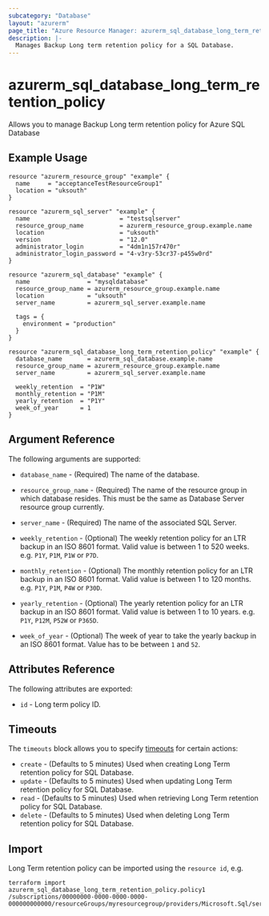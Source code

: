 ```yaml
---
subcategory: "Database"
layout: "azurerm"
page_title: "Azure Resource Manager: azurerm_sql_database_long_term_retention_policy"
description: |-
  Manages Backup Long term retention policy for a SQL Database.
---
```


# azurerm_sql_database_long_term_retention_policy

Allows you to manage Backup Long term retention policy for Azure SQL Database

## Example Usage

```hcl
resource "azurerm_resource_group" "example" {
  name     = "acceptanceTestResourceGroup1"
  location = "uksouth"
}

resource "azurerm_sql_server" "example" {
  name                         = "testsqlserver"
  resource_group_name          = azurerm_resource_group.example.name
  location                     = "uksouth"
  version                      = "12.0"
  administrator_login          = "4dm1n157r470r"
  administrator_login_password = "4-v3ry-53cr37-p455w0rd"
}

resource "azurerm_sql_database" "example" {
  name                = "mysqldatabase"
  resource_group_name = azurerm_resource_group.example.name
  location            = "uksouth"
  server_name         = azurerm_sql_server.example.name

  tags = {
    environment = "production"
  }
}

resource "azurerm_sql_database_long_term_retention_policy" "example" {
  database_name       = azurerm_sql_database.example.name
  resource_group_name = azurerm_resource_group.example.name
  server_name         = azurerm_sql_server.example.name

  weekly_retention  = "P1W"
  monthly_retention = "P1M"
  yearly_retention  = "P1Y"
  week_of_year      = 1
}
```

## Argument Reference

The following arguments are supported:

* `database_name` - (Required) The name of the database.

* `resource_group_name` - (Required) The name of the resource group in which database resides.  This must be the same as Database Server resource group currently.

* `server_name` - (Required) The name of the associated SQL Server.

* `weekly_retention` - (Optional) The weekly retention policy for an LTR backup in an ISO 8601 format. Valid value is between 1 to 520 weeks. e.g. `P1Y`, `P1M`, `P1W` or `P7D`.

* `monthly_retention` - (Optional) The monthly retention policy for an LTR backup in an ISO 8601 format. Valid value is between 1 to 120 months. e.g. `P1Y`, `P1M`, `P4W` or `P30D`.

* `yearly_retention` - (Optional) The yearly retention policy for an LTR backup in an ISO 8601 format. Valid value is between 1 to 10 years. e.g. `P1Y`, `P12M`, `P52W` or `P365D`.

* `week_of_year` - (Optional) The week of year to take the yearly backup in an ISO 8601 format. Value has to be between `1` and `52`.

## Attributes Reference

The following attributes are exported:

* `id` - Long term policy ID.

## Timeouts

The `timeouts` block allows you to specify [timeouts](https://www.terraform.io/docs/configuration/resources.html#timeouts) for certain actions:

* `create` - (Defaults to 5 minutes) Used when creating Long Term retention policy for SQL Database.
* `update` - (Defaults to 5 minutes) Used when updating Long Term retention policy for SQL Database.
* `read` - (Defaults to 5 minutes) Used when retrieving Long Term retention policy for SQL Database.
* `delete` - (Defaults to 5 minutes) Used when deleting Long Term retention policy for SQL Database.

## Import

Long Term retention policy can be imported using the `resource id`, e.g.

```shell
terraform import azurerm_sql_database_long_term_retention_policy.policy1 /subscriptions/00000000-0000-0000-0000-000000000000/resourceGroups/myresourcegroup/providers/Microsoft.Sql/servers/myserver/databases/database1/backupLongTermRetentionPolicies/default
```
